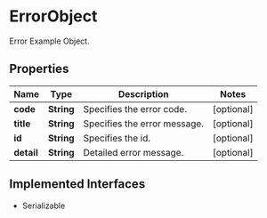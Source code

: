 

# ErrorObject

Error Example Object.

## Properties

Name | Type | Description | Notes
------------ | ------------- | ------------- | -------------
**code** | **String** | Specifies the error code. |  [optional]
**title** | **String** | Specifies the error message. |  [optional]
**id** | **String** | Specifies the id. |  [optional]
**detail** | **String** | Detailed error message. |  [optional]


## Implemented Interfaces

* Serializable



